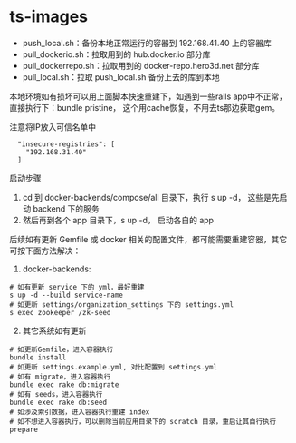# ts-images

* push_local.sh：备份本地正常运行的容器到 192.168.41.40 上的容器库
* pull_dockerio.sh：拉取用到的 hub.docker.io 部分库
* pull_dockerrepo.sh：拉取用到的 docker-repo.hero3d.net 部分库
* pull_local.sh：拉取 push_local.sh 备份上去的库到本地

本地环境如有损坏可以用上面脚本快速重建下，如遇到一些rails app中不正常，直接执行下：bundle pristine， 这个用cache恢复，不用去ts那边获取gem。

注意将IP放入可信名单中
```
  "insecure-registries": [
    "192.168.31.40"
  ]
```

启动步骤
1. cd 到 docker-backends/compose/all 目录下，执行 s up -d， 这些是先启动 backend 下的服务
2. 然后再到各个 app 目录下，s up -d， 启动各自的 app

后续如有更新 Gemfile 或 docker 相关的配置文件，都可能需要重建容器，其它可按下面方法解决：
1. docker-backends: 
```
# 如有更新 service 下的 yml，最好重建
s up -d --build service-name
# 如更新 settings/organization_settings 下的 settings.yml
s exec zookeeper /zk-seed
```
2. 其它系统如有更新
```
# 如更新Gemfile，进入容器执行
bundle install
# 如更新 settings.example.yml, 对比配置到 settings.yml
# 如有 migrate，进入容器执行
bundle exec rake db:migrate
# 如有 seeds，进入容器执行
bundle exec rake db:seed
# 如涉及索引数据，进入容器执行重建 index
# 如不想进入容器执行，可以删除当前应用目录下的 scratch 目录，重启让其自行执行 prepare
```